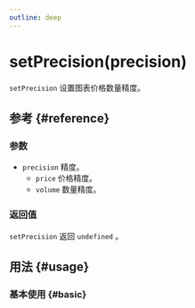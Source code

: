 ```yaml
---
outline: deep
---
```


# setPrecision(precision)
`setPrecision` 设置图表价格数量精度。

## 参考 {#reference}
<!--@include: @/@views/api/references/instance/setPrecision.md-->

### 参数
- `precision` 精度。
  - `price` 价格精度。
  - `volume` 数量精度。 

### 返回值
`setPrecision` 返回 `undefined` 。

## 用法 {#usage}
<script setup>
import SetPrecision from '../../../@views/api/samples/setPrecision/index.vue'
</script>

### 基本使用 {#basic}
<SetPrecision/>